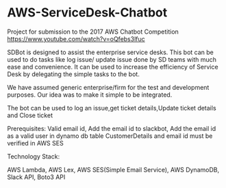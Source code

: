 # AWS-ServiceDesk-Chatbot
Project for submission to the 2017 AWS Chatbot Competition https://www.youtube.com/watch?v=oQfebs3lfuc

SDBot is designed to assist the enterprise service desks. This bot can be used to do tasks like log issue/ update issue done by SD teams with much ease and convenience. It can be used to increase the efficiency of Service Desk by delegating the simple tasks to the bot. 



We have assumed generic enterprise/firm for the test and development purposes. Our idea was to make it simple to be integrated. 



The bot can be used to log an issue,get ticket details,Update ticket details and Close ticket

Prerequisites:
Valid email id,
Add the email id to slackbot,
Add the email id as a valid user in dynamo db table CustomerDetails and email id must be verified in AWS SES


Technology Stack:

AWS Lambda,
AWS Lex,
AWS SES(Simple Email Service),
AWS DynamoDB,
Slack API,
Boto3 API

